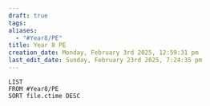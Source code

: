 ```yaml
---
draft: true
tags: 
aliases:
  - "#Year8/PE"
title: Year 8 PE
creation_date: Monday, February 3rd 2025, 12:59:31 pm
last_edit_date: Sunday, February 23rd 2025, 7:24:35 pm
---
```

```dataview
LIST
FROM #Year8/PE 
SORT file.ctime DESC
```
